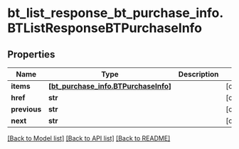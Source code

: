 # bt_list_response_bt_purchase_info.BTListResponseBTPurchaseInfo

## Properties
Name | Type | Description | Notes
------------ | ------------- | ------------- | -------------
**items** | [**[bt_purchase_info.BTPurchaseInfo]**](BTPurchaseInfo.md) |  | [optional] 
**href** | **str** |  | [optional] 
**previous** | **str** |  | [optional] 
**next** | **str** |  | [optional] 

[[Back to Model list]](../README.md#documentation-for-models) [[Back to API list]](../README.md#documentation-for-api-endpoints) [[Back to README]](../README.md)



